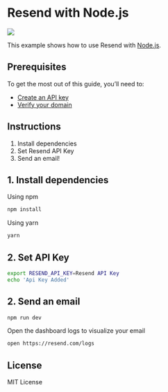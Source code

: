 # Resend with Node.js

[![](https://badgen.net/badge/Run%20with%20/VS%20Code/5B3ADF?icon=https://runme.dev/img/logo.svg)](https://runme.dev/api/runme?repository=git@github.com:resendlabs/resend-node-example.git)

This example shows how to use Resend with [Node.js](https://nodejs.org).

## Prerequisites

To get the most out of this guide, you’ll need to:

* [Create an API key](https://resend.com/api-keys)
* [Verify your domain](https://resend.com/domains)

## Instructions

1. Install dependencies
2. Set Resend API Key
3. Send an email!

## 1. Install dependencies

Using npm

```sh { name=install-npm }
npm install
```

Using yarn

```sh { name=install-yarn }
yarn
```

## 2. Set API Key

```sh { name=set-api-key interactive=false }
export RESEND_API_KEY=Resend API Key
echo 'Api Key Added'
```

## 2. Send an email

```sh { name=send-email }
npm run dev
```

Open the dashboard logs to visualize your email

```sh { name=open-dashboard background=false interactive=false }
open https://resend.com/logs
```

## License

MIT License